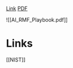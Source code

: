 [Link](https://www.nist.gov/itl/ai-risk-management-framework/nist-ai-rmf-playbook)
[PDF](https://airc.nist.gov/docs/AI_RMF_Playbook.pdf)

![[AI_RMF_Playbook.pdf]]


# Links
[[NIST]]
